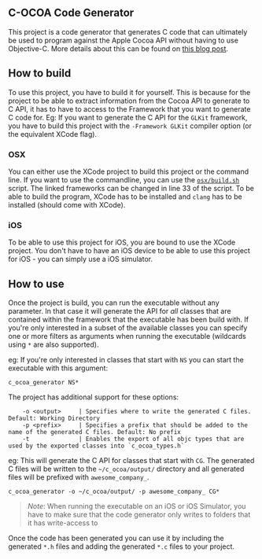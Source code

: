 ## C-OCOA Code Generator ##
This project is a code generator that generates C code that can ultimately be used to program against the Apple Cocoa API without having to use Objective-C.
More details about this can be found on [this blog post](https://felixk15.github.io/posts/c_ocoa/).

## How to build ##
To use this project, you have to build it for yourself. This is because for the project to be able to extract information from the Cocoa API to generate to C API, it has to have to access to the Framework that you want to generate C code for. Eg: If you want to generate the C API for the `GLKit` framework, you have to build this project with the `-Framework GLKit` compiler option (or the equivalent XCode flag).

### OSX ###
You can either use the XCode project to build this project or the command line.
If you want to use the commandline, you can use the [`osx/build.sh`](osx/build.sh) script. The linked frameworks can be changed in line 33 of the script. To be able to build the program, XCode has to be installed and `clang` has to be installed (should come with XCode).

### iOS ###
To be able to use this project for iOS, you are bound to use the XCode project. You don't have to have an iOS device to be able to use this project for iOS - you can simply use a iOS simulator.

## How to use ##
Once the project is build, you can run the executable without any parameter. In that case it will generate the API for *all* classes that are contained within the framework that the executable has been build with. If you're only interested in a subset of the available classes you can specify one or more filters as arguments when running the executable (wildcards using `*` are also supported).

eg: If you're only interested in classes that start with `NS` you can start the executable with this argument:

`c_ocoa_generator NS*`

The project has additional support for these options:
```
    -o <output>     | Specifies where to write the generated C files. Default: Working Directory
    -p <prefix>     | Specifies a prefix that should be added to the name of the generated C files. Default: No prefix
    -t              | Enables the export of all objc types that are used by the exported classes into `c_ocoa_types.h`
```

eg: This will generate the C API for classes that start with `CG`. The generated C files will be written to the `~/c_ocoa/output/` directory and all generated files will be prefixed with `awesome_company_`.

`c_ocoa_generator -o ~/c_ocoa/output/ -p awesome_company_ CG*`

> *Note*: When running the executable on an iOS or iOS Simulator, you have to make sure that the code generator only writes to folders that it has write-access to

Once the code has been generated you can use it by including the generated `*.h` files and adding the generated `*.c` files to your project.